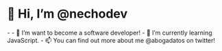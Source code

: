 <h1>👋 Hi, I’m @nechodev</h1>
- 
- 👀 I’m want to become a software developer!
- 🌱 I’m currently learning JavaScript.
- 📫 You can find out more about me @abogadatos on twitter!

<!---
nechoarias/nechoarias is a ✨ special ✨ repository because its `README.md` (this file) appears on your GitHub profile.
You can click the Preview link to take a look at your changes.
--->
